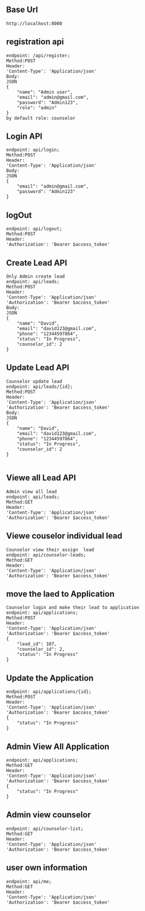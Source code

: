 
## Base Url
```
http://localhost:8000

```
## registration api

```
endpoint: /api/register;
Method:POST
Header:
'Content-Type': 'Application/json'
Body:
JSON
{
    "name": "Admin user", 
    "email": "admin@gmail.com", 
    "password": "Admin123", 
    "role": "admin" 
}
by default role: counselor
```

## Login API

```
endpoint: api/login;
Method:POST
Header:
'Content-Type': 'Application/json'
Body:
JSON
{
    "email": "admin@gmail.com", 
    "password": "Admin123"
}

```
## logOut

```
endpoint: api/logout;
Method:POST
Header:
'Authorization': 'Bearer $access_token'

```
## Create Lead API

```
Only Admin create lead
endpoint: api/leads;
Method:POST
Header:
'Content-Type': 'Application/json'
'Authorization': 'Bearer $access_token'
Body:
JSON
{
    "name": "David",
    "email": "david123@gmail.com",
    "phone": "12344597864",
    "status": "In Progress",
    "counselor_id": 2
}

```
## Update Lead API
```
Counselor update lead
endpoint: api/leads/{id};
Method:POST
Header:
'Content-Type': 'Application/json'
'Authorization': 'Bearer $access_token'
Body:
JSON
{
    "name": "David",
    "email": "david123@gmail.com",
    "phone": "12344597864",
    "status": "In Progress",
    "counselor_id": 2
}


```
## Viewe all Lead API
```
Admin view all lead
endpoint: api/leads;
Method:GET
Header:
'Content-Type': 'Application/json'
'Authorization': 'Bearer $access_token'
```

## Viewe couselor individual lead
```
Counselor view their assign  lead
endpoint: api/counselor-leads;
Method:GET
Header:
'Content-Type': 'Application/json'
'Authorization': 'Bearer $access_token'
```


## move the laed to Application
```
Counselor login and make their lead to application
endpoint: api/applications;
Method:POST
Header:
'Content-Type': 'Application/json'
'Authorization': 'Bearer $access_token'
{
    "lead_id": 107,
    "counselor_id": 2,
    "status": "In Progress"
}
```

## Update the Application
```
endpoint: api/applications/{id};
Method:POST
Header:
'Content-Type': 'Application/json'
'Authorization': 'Bearer $access_token'
{
    "status": "In Progress"
}
```

## Admin View All Application
```
endpoint: api/applications;
Method:GET
Header:
'Content-Type': 'Application/json'
'Authorization': 'Bearer $access_token'
{
    "status": "In Progress"
}
```

## Admin view counselor

```
endpoint: api/counselor-list;
Method:GET
Header:
'Content-Type': 'Application/json'
'Authorization': 'Bearer $access_token'
```

## user own information

```
endpoint: api/me;
Method:GET
Header:
'Content-Type': 'Application/json'
'Authorization': 'Bearer $access_token'

```